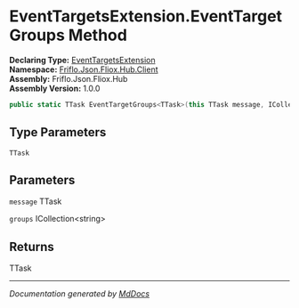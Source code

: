 ﻿<!--  
  <auto-generated>   
    The contents of this file were generated by a tool.  
    Changes to this file may be list if the file is regenerated  
  </auto-generated>   
-->

# EventTargetsExtension.EventTargetGroups Method

**Declaring Type:** [EventTargetsExtension](../index.md)  
**Namespace:** [Friflo.Json.Fliox.Hub.Client](../../index.md)  
**Assembly:** Friflo.Json.Fliox.Hub  
**Assembly Version:** 1.0.0

```csharp
public static TTask EventTargetGroups<TTask>(this TTask message, ICollection<string> groups);
```

## Type Parameters

`TTask`

## Parameters

`message`  TTask

`groups`  ICollection\<string\>

## Returns

TTask

___

*Documentation generated by [MdDocs](https://github.com/ap0llo/mddocs)*

